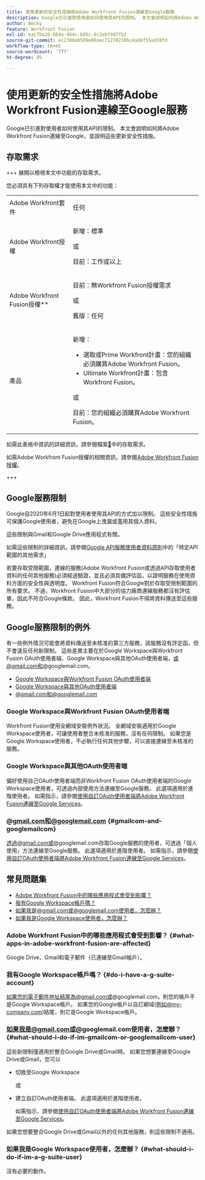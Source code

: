 ```yaml
---
title: 使用更新的安全性措施將Adobe Workfront Fusion連線至Google服務
description: Google已引進對使用者如何使用其API的限制。 本文會說明如何將Adobe Workfront Fusion連線至Google，並說明這些更新安全性措施。
author: Becky
feature: Workfront Fusion
exl-id: eac7ba26-664e-464c-b05c-8c2ebf407fb3
source-git-commit: ec2388ab509e89aec71278210bc4ab6f55ed38fd
workflow-type: tm+mt
source-wordcount: '777'
ht-degree: 0%

---
```


# 使用更新的安全性措施將Adobe Workfront Fusion連線至Google服務

Google已引進對使用者如何使用其API的限制。 本文會說明如何將Adobe Workfront Fusion連線至Google，並說明這些更新安全性措施。

## 存取需求

+++ 展開以檢視本文中功能的存取需求。

您必須具有下列存取權才能使用本文中的功能：

<table style="table-layout:auto">
 <col> 
 <col> 
 <tbody> 
  <tr> 
   <td role="rowheader">Adobe Workfront套件 
   <td> <p>任何</p> </td> 
  </tr> 
  <tr data-mc-conditions=""> 
   <td role="rowheader">Adobe Workfront授權</td> 
   <td> <p>新增：標準</p><p>或</p><p>目前：工作或以上</p> </td> 
  </tr> 
  <tr> 
   <td role="rowheader">Adobe Workfront Fusion授權**</td> 
   <td>
   <p>目前：無Workfront Fusion授權需求</p>
   <p>或</p>
   <p>舊版：任何 </p>
   </td> 
  </tr> 
  <tr> 
   <td role="rowheader">產品</td> 
   <td>
   <p>新增：</p> <ul><li>選取或Prime Workfront計畫：您的組織必須購買Adobe Workfront Fusion。</li><li>Ultimate Workfront計畫：包含Workfront Fusion。</li></ul>
   <p>或</p>
   <p>目前：您的組織必須購買Adobe Workfront Fusion。</p>
   </td> 
  </tr>
 </tbody> 
</table>

如需此表格中資訊的詳細資訊，請參閱檔案[&#128279;](/help/workfront-fusion/references/licenses-and-roles/access-level-requirements-in-documentation.md)中的存取需求。

如需Adobe Workfront Fusion授權的相關資訊，請參閱[Adobe Workfront Fusion授權](/help/workfront-fusion/set-up-and-manage-workfront-fusion/licensing-operations-overview/license-automation-vs-integration.md)。

+++

## Google服務限制

Google自2020年6月1日起對使用者使用其API的方式加以限制。 這些安全性措施可保護Google使用者，避免在Google上洩漏或濫用其個人資料。

這些限制與Gmail和Google Drive應用程式有關。

如需這些限制的詳細資訊，請參閱[Google API服務使用者資料原則](https://developers.google.com/terms/api-services-user-data-policy#additional_requirements_for_specific_api_scopes)中的「特定API範圍的其他需求」

若要存取受限範圍，連線的服務(Adobe Workfront Fusion或透過API存取使用者資料的任何其他服務)必須經過驗證，並且必須具備評估函，以證明服務在使用資料方面的安全性與透明度。 Workfront Fusion符合Google對於存取受限制範圍的所有要求。 不過，Workfront Fusion中大部分的協力廠商連線服務都沒有評估單，因此不符合Google條款。 因此，Workfront Fusion不得將資料傳送至這些服務。

## Google服務限制的例外

有一些例外情況可能會將資料傳送至未核准的第三方服務，該服務沒有評定函，但不會違反任何新限制。 這些差異主要在於Google Workspace與Workfront Fusion OAuth使用者端、Google Workspace與其他OAuth使用者端，或@gmail.com和@googlemail.com。

* [Google Workspace與Workfront Fusion OAuth使用者端](#google-workspace-with-workfront-fusion-oauth-client)
* [Google Workspace與其他OAuth使用者端](#google-workspace-with-another-oauth-client)
* [@gmail.com和@googlemail.com](#gmailcom-and-googlemailcom)

### Google Workspace與Workfront Fusion OAuth使用者端

Workfront Fusion使用全網域安裝例外狀況。 全網域安裝適用於Google Workspace使用者，可讓使用者整合未核准的服務，沒有任何限制。 如果您是Google Workspace使用者，不必執行任何其他步驟，可以直接連線至未核准的服務。

### Google Workspace與其他OAuth使用者端

偏好使用自己OAuth使用者端而非Workfront Fusion OAuth使用者端的Google Workspace使用者，可透過內部使用方法連線至Google服務。 此選項適用於進階使用者。 如需指示，請參閱[使用自訂OAuth使用者端將Adobe Workfront Fusion連線至Google Services](/help/workfront-fusion/create-scenarios/connect-to-apps/connect-fusion-to-google-using-oauth.md)。

### @gmail.com和@googlemail.com {#gmailcom-and-googlemailcom}

透過@gmail.com或@googlemail.com存取Google服務的使用者，可透過「個人使用」方法連線至Google服務。 此選項適用於進階使用者。 如需指示，請參閱[使用自訂OAuth使用者端將Adobe Workfront Fusion連線至Google Services](/help/workfront-fusion/create-scenarios/connect-to-apps/connect-fusion-to-google-using-oauth.md)。

## 常見問題集

* [Adobe Workfront Fusion中的哪些應用程式會受到影響？](#what-apps-in-adobe-workfront-fusion-are-affected)
* [我有Google Workspace帳戶嗎？](#do-i-have-a-g-suite-account)
* [如果我是@gmail.com或@googlemail.com使用者，怎麼辦？](#what-should-i-do-if-im-gmailcom-or-googlemailcom-user)
* [如果我是Google Workspace使用者，怎麼辦？](#what-should-i-do-if-im-a-g-suite-user)

### Adobe Workfront Fusion中的哪些應用程式會受到影響？ {#what-apps-in-adobe-workfront-fusion-are-affected}

Google Drive、Gmail和電子郵件（已連線至Gmail帳戶）。

### 我有Google Workspace帳戶嗎？ {#do-i-have-a-g-suite-account}

如果您的電子郵件地址結尾為@gmail.com或@googlemail.com，則您的帳戶不是Google Workspace帳戶。 如果您的Google帳戶以自訂網域(例如@my-company.com)結尾，則它是Google Workspace帳戶。

### 如果我是@gmail.com或@googlemail.com使用者，怎麼辦？ {#what-should-i-do-if-im-gmailcom-or-googlemailcom-user}

這些新限制僅適用於整合Google Drive或Gmail時。 如果您想要連線至Google Drive或Gmail，您可以

* 切換至Google Workspace

  或

* 建立自訂OAuth使用者端。 此選項適用於進階使用者。

  如需指示，請參閱[使用自訂OAuth使用者端將Adobe Workfront Fusion連線至Google Services](/help/workfront-fusion/create-scenarios/connect-to-apps/connect-fusion-to-google-using-oauth.md)。

如果您想要整合Google Drive或Gmail以外的任何其他服務，則這些限制不適用。

### 如果我是Google Workspace使用者，怎麼辦？ {#what-should-i-do-if-im-a-g-suite-user}

沒有必要的動作。
